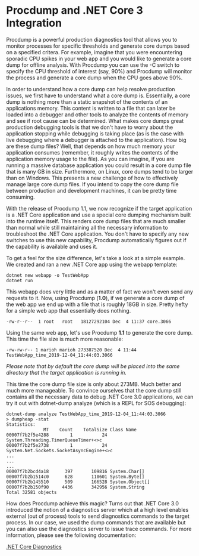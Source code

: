 # Procdump and .NET Core 3 Integration

Procdump is a powerful production diagnostics tool that allows you to monitor processes for specific thresholds and generate core dumps based on a specified critera. For example, imagine that you were encountering sporadic CPU spikes in your web app and you would like to generate a core dump for offline analysis. With Procdump you can use the -C switch to specify the CPU threshold of interest (say, 90%) and Procdump will monitor the process and generate a core dump when the CPU goes above 90%.

In order to understand how a core dump can help resolve production issues, we first have to understand what a core dump is. Essentially, a core dump is nothing more than a static snapshot of the contents of an applications memory. This content is written to a file that can later be loaded into a debugger and other tools to analyze the contents of memory and see if root cause can be determined. What makes core dumps great production debugging tools is that we don't have to worry about the application stopping while debugging is taking place (as is the case with live debugging where a debugger is attached to the application). How big are these dump files? Well, that depends on how much memory your application consumes (remember, it roughly writes the contents of the application memory usage to the file). As you can imagine, if you are running a massive database application you could result in a core dump file that is many GB in size. Furthermore, on Linux, core dumps tend to be larger than on Windows. This presents a new challenge of how to effectively manage large core dump files. If you intend to copy the core dump file between production and development machines, it can be pretty time consuming.

With the release of Procdump 1.1, we now recognize if the target application is a .NET Core application and use a special core dumping mechanism built into the runtime itself. This renders core dump files that are much smaller than normal while still maintaining all the necessary information to troubleshoot the .NET Core application. You don't have to specify any new switches to use this new capability, Procdump automatically figures out if the capability is available and uses it.

To get a feel for the size difference, let's take a look at a simple example. We created and ran a new .NET Core app using the webapp template:

```console  
dotnet new webapp -o TestWebApp
dotnet run
```

This webapp does very little and as a matter of fact we won't even send any requests to it. Now, using Procdump (**1.0**), if we generate a core dump of the web app we end up with a file that is roughly 18GB in size. Pretty hefty for a simple web app that essentially does nothing.

```console
-rw-r--r--  1 root   root   18127292104 Dec  4 11:37 core.3066
```

Using the same web app, let's use Procdump **1.1** to generate the core dump. This time the file size is much more reasonable:

```console
-rw-rw-r-- 1 marioh marioh 273387520 Dec  4 11:44 TestWebApp_time_2019-12-04_11:44:03.3066
```

_Please note that by default the core dump will be placed into the same directory that the target application is running in._

This time the core dump file size is only about 273MB. Much better and much more manageable. To convince ourselves that the core dump still contains all the necessary data to debug .NET Core 3.0 applications, we can try it out with dotnet-dump analyze (which is a REPL for SOS debugging):

```console
dotnet-dump analyze TestWebApp_time_2019-12-04_11:44:03.3066
> dumpheap -stat
Statistics:
              MT    Count    TotalSize Class Name
00007f7b2f5e4288        1           24 System.Threading.TimerQueueTimer+<>c
00007f7b2f5e2738        1           24 System.Net.Sockets.SocketAsyncEngine+<>c
...
...
...
00007f7b2bcd4a18      397       109816 System.Char[]
00007f7b2b1514c0      628       110601 System.Byte[]
00007f7b2b145510      509       166528 System.Object[]
00007f7b2b150f90     4436       342956 System.String
Total 32581 objects
```

How does Procdump achieve this magic? Turns out that .NET Core 3.0 introduced the notion of a diagnostics server which at a high level enables external (out of process) tools to send diagnostics commands to the target process. In our case, we used the dump commands that are available but you can also use the diagnostics server to issue trace commands. For more information, please see the following documentation:

[.NET Core Diagnostics](https://github.com/dotnet/diagnostics)


